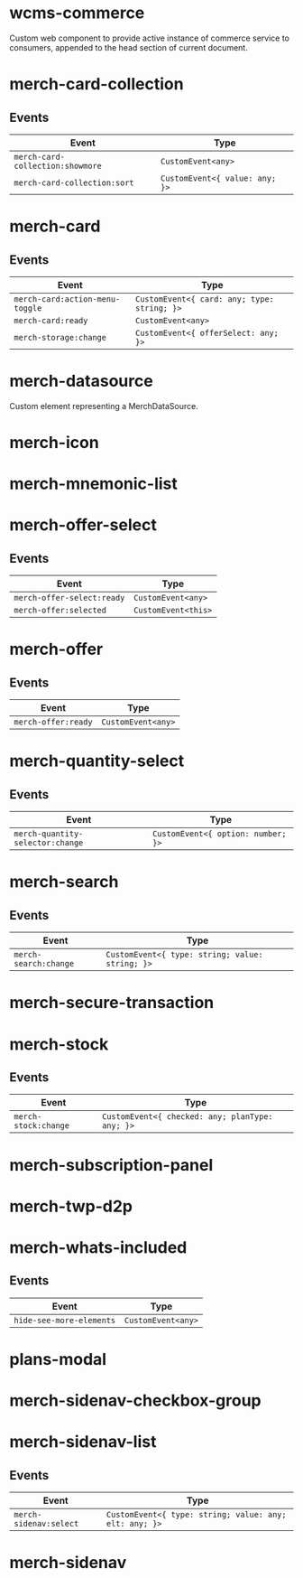 # wcms-commerce

Custom web component to provide active instance of commerce service
to consumers, appended to the head section of current document.


# merch-card-collection

## Events

| Event                            | Type                           |
|----------------------------------|--------------------------------|
| `merch-card-collection:showmore` | `CustomEvent<any>`             |
| `merch-card-collection:sort`     | `CustomEvent<{ value: any; }>` |


# merch-card

## Events

| Event                           | Type                                        |
|---------------------------------|---------------------------------------------|
| `merch-card:action-menu-toggle` | `CustomEvent<{ card: any; type: string; }>` |
| `merch-card:ready`              | `CustomEvent<any>`                          |
| `merch-storage:change`          | `CustomEvent<{ offerSelect: any; }>`        |


# merch-datasource

Custom element representing a MerchDataSource.


# merch-icon


# merch-mnemonic-list


# merch-offer-select

## Events

| Event                      | Type                |
|----------------------------|---------------------|
| `merch-offer-select:ready` | `CustomEvent<any>`  |
| `merch-offer:selected`     | `CustomEvent<this>` |


# merch-offer

## Events

| Event               | Type               |
|---------------------|--------------------|
| `merch-offer:ready` | `CustomEvent<any>` |


# merch-quantity-select

## Events

| Event                            | Type                               |
|----------------------------------|------------------------------------|
| `merch-quantity-selector:change` | `CustomEvent<{ option: number; }>` |


# merch-search

## Events

| Event                 | Type                                            |
|-----------------------|-------------------------------------------------|
| `merch-search:change` | `CustomEvent<{ type: string; value: string; }>` |


# merch-secure-transaction


# merch-stock

## Events

| Event                | Type                                            |
|----------------------|-------------------------------------------------|
| `merch-stock:change` | `CustomEvent<{ checked: any; planType: any; }>` |


# merch-subscription-panel


# merch-twp-d2p


# merch-whats-included

## Events

| Event                    | Type               |
|--------------------------|--------------------|
| `hide-see-more-elements` | `CustomEvent<any>` |


# plans-modal


# merch-sidenav-checkbox-group


# merch-sidenav-list

## Events

| Event                  | Type                                             |
|------------------------|--------------------------------------------------|
| `merch-sidenav:select` | `CustomEvent<{ type: string; value: any; elt: any; }>` |


# merch-sidenav
